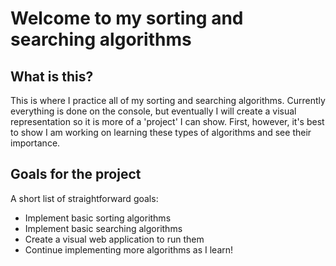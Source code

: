 # Welcome to my sorting and searching algorithms

## What is this?

This is where I practice all of my sorting and searching algorithms. Currently everything is done on the console, but eventually I will create a visual representation so it is more of a 'project' I can show. First, however, it's best to show I am working on learning these types of algorithms and see their importance.

## Goals for the project

A short list of straightforward goals:
* Implement basic sorting algorithms
* Implement basic searching algorithms
* Create a visual web application to run them
* Continue implementing more algorithms as I learn!
